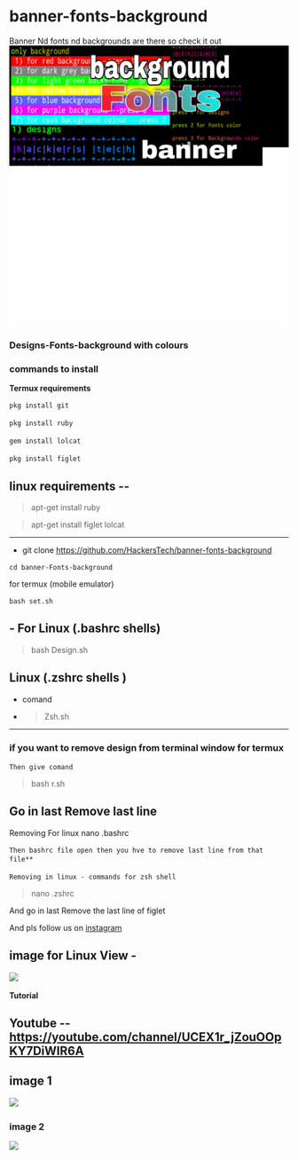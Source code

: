 # banner-fonts-background
Banner Nd fonts nd backgrounds are there so check it out
![](https://github.com/HackersTech/banner-fonts-background/blob/main/PicsArt_06-17-07.40.34.jpg)

### Designs-Fonts-background with colours


### commands to install 


**Termux requirements**
```
pkg install git

pkg install ruby

gem install lolcat

pkg install figlet 
```
## linux requirements --

>apt-get install ruby

>apt-get install figlet lolcat
---

- git clone https://github.com/HackersTech/banner-fonts-background
 ``` 
cd banner-Fonts-background
```
for termux (mobile emulator) 
```
bash set.sh
```

## - For Linux (.bashrc shells) 

>bash Design.sh

## Linux (.zshrc shells )
- comand
- >Zsh.sh

---

### if you want to remove design from terminal window for termux
```
Then give comand
```
>bash r.sh

Go in last 
Remove last line
---
Removing For linux
nano .bashrc
```
Then bashrc file open then you hve to remove last line from that file**

Removing in linux - commands for zsh shell 
```

>nano .zshrc

And go in last 
Remove the last line of figlet



And pls follow us on [instagram](https://instagram.com/alien_ghost_technology?utm_medium=copy_link)

## image for Linux View -
![](https://github.com/Hckers-Tech/Designs-Fonts-color/blob/main/Screenshot_2021-04-19-20-12-17-83.png)

**Tutorial**

## Youtube -- https://youtube.com/channel/UCEX1r_jZouOOpKY7DiWIR6A


## image 1
 ![  ](https://github.com/Hckers-Tech/banner-fonts-background/blob/main/Screenshot_2021-04-19-20-12-17-83.png)


### image 2
![](https://github.com/Hckers-Tech/banner-fonts-background/blob/main/Screenshot_2021-05-28-08-30-53-90.png)
